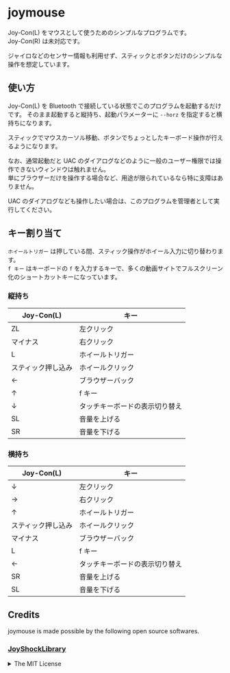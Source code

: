 joymouse
========

Joy-Con(L) をマウスとして使うためのシンプルなプログラムです。  
Joy-Con(R) は未対応です。

ジャイロなどのセンサー情報も利用せず、スティックとボタンだけのシンプルな操作を想定しています。

使い方
------

Joy-Con(L) を Bluetooth で接続している状態でこのプログラムを起動するだけです。
そのまま起動すると縦持ち、起動パラメーターに `--horz` を指定すると横持ちになります。

スティックでマウスカーソル移動、ボタンでちょっとしたキーボード操作が行えるようになります。

なお、通常起動だと UAC のダイアログなどのように一般のユーザー権限では操作できないウィンドウは触れません。  
単にブラウザーだけを操作する場合など、用途が限られているなら特に支障はありません。

UAC のダイアログなども操作したい場合は、このプログラムを管理者として実行してください。

キー割り当て
--------

`ホイールトリガー` は押している間、スティック操作がホイール入力に切り替わります。  
`f キー` はキーボードの `f` を入力するキーで、多くの動画サイトでフルスクリーン化のショートカットキーになっています。

### 縦持ち

|Joy-Con(L) | キー |
|------------|------|
|ZL|左クリック|
|マイナス|右クリック|
|L|ホイールトリガー|
|スティック押し込み|ホイールクリック|
|←|ブラウザーバック|
|↑|f キー|
|↓|タッチキーボードの表示切り替え|
|SL|音量を上げる|
|SR|音量を下げる|

### 横持ち

|Joy-Con(L) | キー |
|------------|------|
|↓|左クリック|
|→|右クリック|
|↑|ホイールトリガー|
|スティック押し込み|ホイールクリック|
|マイナス|ブラウザーバック|
|L|f キー|
|←|タッチキーボードの表示切り替え|
|SR|音量を上げる|
|SL|音量を下げる|

Credits
-------

joymouse is made possible by the following open source softwares.

### [JoyShockLibrary](https://github.com/JibbSmart/JoyShockLibrary)

<details>
<summary>The MIT License</summary>

```
Copyright 2018-2023 Julian Smart

Permission is hereby granted, free of charge, to any person obtaining a copy of this software and associated documentation files (the "Software"), to deal in the Software without restriction, including without limitation the rights to use, copy, modify, merge, publish, distribute, sublicense, and/or sell copies of the Software, and to permit persons to whom the Software is furnished to do so, subject to the following conditions:

The above copyright notice and this permission notice shall be included in all copies or substantial portions of the Software.

THE SOFTWARE IS PROVIDED "AS IS", WITHOUT WARRANTY OF ANY KIND, EXPRESS OR IMPLIED, INCLUDING BUT NOT LIMITED TO THE WARRANTIES OF MERCHANTABILITY, FITNESS FOR A PARTICULAR PURPOSE AND NONINFRINGEMENT. IN NO EVENT SHALL THE AUTHORS OR COPYRIGHT HOLDERS BE LIABLE FOR ANY CLAIM, DAMAGES OR OTHER LIABILITY, WHETHER IN AN ACTION OF CONTRACT, TORT OR OTHERWISE, ARISING FROM, OUT OF OR IN CONNECTION WITH THE SOFTWARE OR THE USE OR OTHER DEALINGS IN THE SOFTWARE.
```
</details>